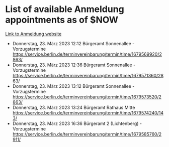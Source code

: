 # List of available Anmeldung appointments as of $NOW
[Link to Anmeldung website](https://service.berlin.de/terminvereinbarung/termin/tag.php?termin=1&anliegen[]=120686&dienstleisterlist=122210,122217,327316,122219,327312,122227,327314,122231,327346,122243,327348,122254,122252,329742,122260,329745,122262,329748,122271,327278,122273,327274,122277,327276,330436,122280,327294,122282,327290,122284,327292,122291,327270,122285,327266,122286,327264,122296,327268,150230,329760,122297,327286,122294,327284,122312,329763,122314,329775,122304,327330,122311,327334,122309,327332,317869,122281,327352,122279,329772,122283,122276,327324,122274,327326,122267,329766,122246,327318,122251,327320,122257,327322,122208,327298,122226,327300&herkunft=http%3A%2F%2Fservice.berlin.de%2Fdienstleistung%2F120686%2F)
- Donnerstag, 23. März 2023 12:12 Bürgeramt Sonnenallee - Vorzugstermine https://service.berlin.de/terminvereinbarung/termin/time/1679569920/2863/
- Donnerstag, 23. März 2023 12:36 Bürgeramt Sonnenallee - Vorzugstermine https://service.berlin.de/terminvereinbarung/termin/time/1679571360/2863/
- Donnerstag, 23. März 2023 13:12 Bürgeramt Sonnenallee - Vorzugstermine https://service.berlin.de/terminvereinbarung/termin/time/1679573520/2863/
- Donnerstag, 23. März 2023 13:24 Bürgeramt Rathaus Mitte https://service.berlin.de/terminvereinbarung/termin/time/1679574240/143/
- Donnerstag, 23. März 2023 16:36 Bürgeramt 2 (Lichtenberg) - Vorzugstermine https://service.berlin.de/terminvereinbarung/termin/time/1679585760/2911/
